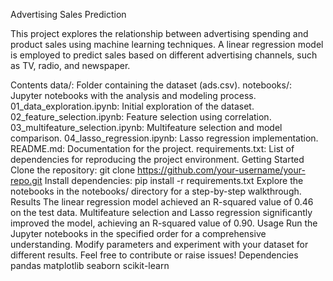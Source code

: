 
Advertising Sales Prediction


This project explores the relationship between advertising spending and product sales using machine learning techniques. A linear regression model is employed to predict sales based on different advertising channels, such as TV, radio, and newspaper.

Contents
data/: Folder containing the dataset (ads.csv).
notebooks/: Jupyter notebooks with the analysis and modeling process.
01_data_exploration.ipynb: Initial exploration of the dataset.
02_feature_selection.ipynb: Feature selection using correlation.
03_multifeature_selection.ipynb: Multifeature selection and model comparison.
04_lasso_regression.ipynb: Lasso regression implementation.
README.md: Documentation for the project.
requirements.txt: List of dependencies for reproducing the project environment.
Getting Started
Clone the repository: git clone https://github.com/your-username/your-repo.git
Install dependencies: pip install -r requirements.txt
Explore the notebooks in the notebooks/ directory for a step-by-step walkthrough.
Results
The linear regression model achieved an R-squared value of 0.46 on the test data.
Multifeature selection and Lasso regression significantly improved the model, achieving an R-squared value of 0.90.
Usage
Run the Jupyter notebooks in the specified order for a comprehensive understanding.
Modify parameters and experiment with your dataset for different results.
Feel free to contribute or raise issues!
Dependencies
pandas
matplotlib
seaborn
scikit-learn
